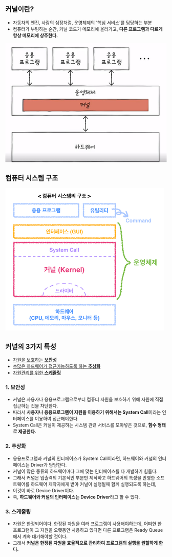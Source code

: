 ## 커널이란?

- 자동차의 엔진, 사람의 심장처럼, 운영체제의 '핵심 서비스'를 담당하는 부분
- 컴퓨터가 부팅하는 순간, 커널 코드가 메모리에 올라가고, **다른 프로그램과 다르게 항상 메모리에 상주한다.**

<img src="../os/image/kernel.png" >

## 컴퓨터 시스템 구조
<img src="../os/image/computer-system.png" >

## 커널의 3가지 특성
- [자원을 보호하는 **보안성**](#1-보안성)
- [수많은 하드웨어가 접근가능하도록 하는 **추상화**](#2-추상화)
- [자원관리를 위한 **스케줄링**](#3-스케줄링)

### 1. 보안성
- 커널은 사용자나 응용프로그램으로부터 컴퓨터 자원을 보호하기 위해 자원에 직접 접근하는 것을 차단한다.
- 따라서 **사용자나 응용프로그램이 자원을 이용하기 위해서는 System Call**이라는 인터페이스를 이용하여 접근해야한다.
- System Call은 커널이 제공하는 시스템 관련 서비스를 모아넣은 것으로, **함수 형태로 제공한다.**
### 2. 추상화

- 응용프로그램과 커널의 인터페이스가 System Call이라면, 하드웨어와 커널의 인터페이스는 Driver가 담당한다.
- 커널이 많은 종류의 하드웨어마다 그에 맞는 인터페이스를 다 개발하기 힘들다. 
- 그래서 커널은 입출력의 기본적인 부분만 제작하고 하드웨어의 특성을 반영한 소프트웨어를 하드웨어 제작자에게 받아 커널이 실행될때 함께 실행되도록 하는데,
- 이것이 바로 Device Driver이다. 
- 즉, **하드웨어와 커널의 인터페이스는 Device Driver**라고 할 수 있다.

### 3. 스케줄링

- 자원은 한정되어이다. 한정된 자원을 여러 프로그램이 사용해야하는데, 어떠한 한 프로그램이 그 자원을 오랫동안 사용하고 있다면 다른 프로그램은 Ready Queue에서 계속 대기해야할 것이다.
- 그래서 **커널은 한정된 자원을 효율적으로 관리하여 프로그램의 실행을 원할하게 한다.**

